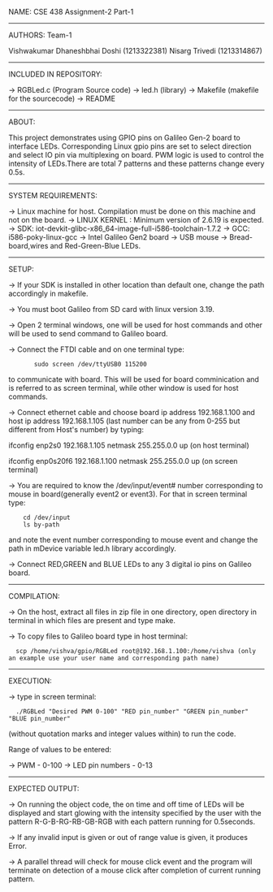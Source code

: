 NAME: CSE 438 Assignment-2 Part-1
________________________________________________________________________________________________________________________________________

AUTHORS:  Team-1

Vishwakumar Dhaneshbhai Doshi (1213322381)
Nisarg Trivedi (1213314867)
________________________________________________________________________________________________________________________________________

INCLUDED IN REPOSITORY:

-> RGBLed.c (Program Source code)
-> led.h (library)
-> Makefile (makefile for the sourcecode)
-> README

________________________________________________________________________________________________________________________________________

ABOUT: 

This project demonstrates using GPIO pins on Galileo Gen-2 board to interface LEDs. Corresponding Linux gpio pins are set to select direction and select IO pin via multiplexing on board. PWM logic is used to control the intensity of LEDs.There are total 7 patterns and these patterns change every 0.5s.  
________________________________________________________________________________________________________________________________________

SYSTEM REQUIREMENTS:

-> Linux machine for host. Compilation must be done on this machine and not on the board.
-> LINUX KERNEL : Minimum version of 2.6.19 is expected.
-> SDK: iot-devkit-glibc-x86_64-image-full-i586-toolchain-1.7.2
-> GCC:  i586-poky-linux-gcc
-> Intel Galileo Gen2 board
-> USB mouse
-> Bread-board,wires and Red-Green-Blue LEDs.
________________________________________________________________________________________________________________________________________

SETUP:

-> If your SDK is installed in other location than default one, change the path accordingly in makefile.

-> You must boot Galileo from SD card with linux version 3.19.

-> Open 2 terminal windows, one will be used for host commands and other will be used to send command to Galileo board.

-> Connect the FTDI cable and on one terminal type:

           sudo screen /dev/ttyUSB0 115200

 to communicate with board. This will be used for board comminication and is referred to as screen terminal, while other window is used for host commands. 

-> Connect ethernet cable and choose board ip address 192.168.1.100 and host ip address 192.168.1.105 (last number can be any from 0-255 but different from Host's number) by typing:

ifconfig enp2s0 192.168.1.105 netmask 255.255.0.0 up (on host terminal)

ifconfig enp0s20f6 192.168.1.100 netmask 255.255.0.0 up (on screen terminal)

-> You are required to know the /dev/input/event# number corresponding to mouse in board(generally event2 or event3). For that in screen terminal type:

        cd /dev/input
        ls by-path 

and note the event number corresponding to mouse event and change the path in mDevice variable led.h library accordingly.

-> Connect RED,GREEN and BLUE LEDs to any 3 digital io pins on Galileo board.
________________________________________________________________________________________________________________________________________

COMPILATION:

-> On the host, extract all files in zip file in one directory, open directory in terminal in which files are present and type make.

-> To copy files to Galileo board type in host terminal:

      scp /home/vishva/gpio/RGBLed root@192.168.1.100:/home/vishva (only an example use your user name and corresponding path name)
________________________________________________________________________________________________________________________________________

EXECUTION:

-> type in screen terminal:

      ./RGBLed "Desired PWM 0-100" "RED pin_number" "GREEN pin_number" "BLUE pin_number" 

 (without quotation marks and integer values within) to run the code.

Range of values to be entered:

-> PWM - 0-100
-> LED pin numbers - 0-13
_______________________________________________________________________________________________________________________________________________________________________________________________________

EXPECTED OUTPUT:

-> On running the object code, the on time and off time of LEDs will be displayed and start glowing with the intensity specified by the user with the pattern R-G-B-RG-RB-GB-RGB with each pattern running for 0.5seconds.

-> If any invalid input is given or out of range value is given, it produces Error.

-> A parallel thread will check for mouse click event and the program will terminate on detection of a mouse click after completion of current running pattern.

